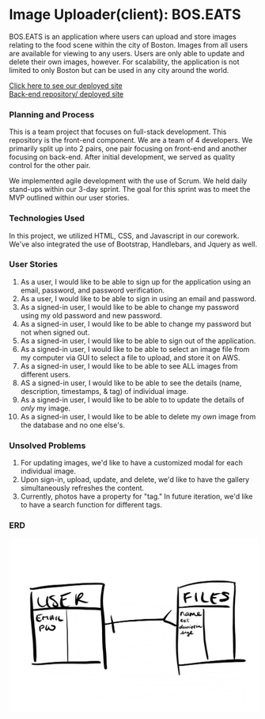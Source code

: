 # Image Uploader(client): BOS.EATS


BOS.EATS is an application where users can upload and store images relating to the
food scene within the city of Boston. Images from all users are available for viewing
to any users. Users are only able to update and delete their own images, however.
For scalability, the application is not limited to only Boston but can be used in any
city around the world.

   [Click here to see our deployed site](https://ga-sei-05-yass.github.io/team-project-client/)  
   [Back-end repository](https://github.com/ga-sei-05-yass/team-project-api)[/ deployed site](https://arcane-temple-01908.herokuapp.com/)


### Planning and Process

This is a team project that focuses on full-stack development. This repository is
the front-end component. We are a team of 4 developers. We primarily split up into
2 pairs, one pair focusing on front-end and another focusing on back-end. After
initial development, we served as quality control for the other pair.

We implemented agile development with the use of Scrum. We held daily stand-ups
within our 3-day sprint. The goal for this sprint was to meet the MVP outlined within
our user stories.

### Technologies Used

In this project, we utilized HTML, CSS, and Javascript in our corework. We've also
integrated the use of Bootstrap, Handlebars, and Jquery as well.

### User Stories

1. As a user, I would like to be able to sign up for the application using an email, password, and password verification.
2. As a user, I would like to be able to sign in using an email and password.
3. As a signed-in user, I would like to be able to change my password using my old password and new password.
4. As a signed-in user, I would like to be able to change my password but not when signed out.
5. As a signed-in user, I would like to be able to sign out of the application.
6. As a signed-in user, I would like to be able to select an image file from my computer via GUI to select a file to upload, and store it on AWS.
7. As a signed-in user, I would like to be able to see ALL images from different users.
8. AS a signed-in user, I would like to be able to see the details (name, description, timestamps, & tag) of individual image.
9. As a signed-in user, I would like to be able to to update the details of _only_ my image.
10. As a signed-in user, I would like to be able to delete my _own_ image from the database and no one else's.

### Unsolved Problems

1. For updating images, we'd like to have a customized modal for each individual image.
2. Upon sign-in, upload, update, and delete, we'd like to have the gallery simultaneously refreshes the content.
3. Currently, photos have a property for "tag." In future iteration, we'd like to have a search function for different tags.

### ERD
![ERD](public/ERD.PNG)
